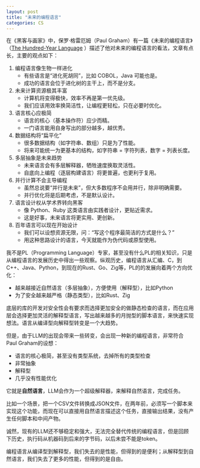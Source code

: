 ```yaml
---
layout: post
title: "未来的编程语言"
categories: CS
---
```


在《黑客与画家》中，保罗·格雷厄姆（Paul Graham）有一篇《未来的编程语言》（[The Hundred-Year Language](https://paulgraham.com/hundred.html) ）描述了他对未来的编程语言的看法，文章有点长，主要的观点如下：

1. 编程语言像生物一样进化
    - 有些语言是“进化死胡同”，比如 COBOL，Java 可能也是。
    - 成功的语言会位于进化树的主干上，而不是分支。
2. 未来计算资源极其丰富
    - 计算机将变得极快，效率不再是第一优先级。
    - 我们应该用效率换简洁性，让编程更轻松，只在必要时优化。
3. 语言核心应极简
    - 语言的核心（基本操作符）应少而精。
    - 一门语言能用自身写出的部分越多，越优秀。
4. 数据结构将“扁平化”
    - 很多数据结构（如字符串、数组）只是为了性能。
    - 将来可能统一为更基本的结构，如字符串 = 字符列表，数字 = 列表长度。
5. 多层抽象是未来趋势
    - 未来语言会有多层解释器，牺牲速度换取灵活性。
    - 自底向上编程（逐层构建语言）将更普遍，也更利于复用。
6. 并行计算不会主导编程
    - 虽然总说要“并行是未来”，但大多数程序不会用并行，除非明确需要。
    - 并行优化将是后期考虑，不是默认设计。
7. 语言设计权从学术界转向黑客
    - 像 Python、Ruby 这类语言由实践者设计，更贴近需求。
    - 这是好事，未来语言将更实用、更创新。
8. 百年语言可以现在开始设计
    - 我们可以设想资源无限，问：“写这个程序最简洁的方式是什么？”
    - 用这种思路设计的语言，今天就能作为伪代码或原型使用。

我不是PL（Programming Language）专家，甚至没有什么PL的相关知识，只是从编程语言的发展历史中得出一些观察。纵观历史，编程语言从汇编、C，到C++、Java、Python，到现在的Rust、Go、Zig等，PL的的发展向着两个方向优化：
- 越来越接近自然语言（多层抽象），方便使用（解释型），比如Python
- 为了安全越来越严格（静态类型），比如Rust、Zig

底层的库的开发对安全性会有要求而选择更加安全的做静态检查的语言，而在应用层会选择更加灵活的解释型语言，写出越来越多的月抛型的脚本语言，来快速实现想法。语言从编译型向解释型转变是一个大趋势。

但是，由于LLM的出现会带来一些转变，会出现一种新的编程语言，非常符合Paul Graham的设想：
- 语言的核心极简，甚至没有类型系统，去掉所有的类型检查
- 非常抽象
- 解释型
- 几乎没有性能优化

它就是**自然语言**，LLM会作为一个超级解释器，来解释自然语言，完成任务。

比如一个场景，把一个CSV文件转换成JSON文件，在两年前，必须写一个脚本来实现这个功能，而现在可以直接用自然语言描述这个任务，直接输出结果，没有产生任何脚本和中间产物。

诚然，现有的LLM还不够稳定和强大，无法完全替代传统的编程语言，但是回顾下历史，执行码从机器码到后来的字节码，以后未尝不能是token。

编程语言从编译型到解释型，我们失去的是性能，但得到的是便利；从解释型到自然语言，我们失去了更多的性能，但得到的是自由。